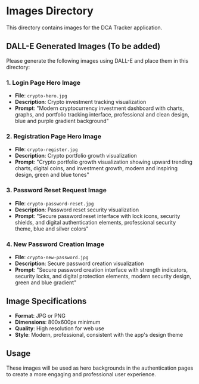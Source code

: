 # Images Directory

This directory contains images for the DCA Tracker application.

## DALL-E Generated Images (To be added)

Please generate the following images using DALL-E and place them in this directory:

### 1. Login Page Hero Image
- **File**: `crypto-hero.jpg`
- **Description**: Crypto investment tracking visualization
- **Prompt**: "Modern cryptocurrency investment dashboard with charts, graphs, and portfolio tracking interface, professional and clean design, blue and purple gradient background"

### 2. Registration Page Hero Image  
- **File**: `crypto-register.jpg`
- **Description**: Crypto portfolio growth visualization
- **Prompt**: "Crypto portfolio growth visualization showing upward trending charts, digital coins, and investment growth, modern and inspiring design, green and blue tones"

### 3. Password Reset Request Image
- **File**: `crypto-password-reset.jpg`
- **Description**: Password reset security visualization
- **Prompt**: "Secure password reset interface with lock icons, security shields, and digital authentication elements, professional security theme, blue and silver colors"

### 4. New Password Creation Image
- **File**: `crypto-new-password.jpg`
- **Description**: Secure password creation visualization
- **Prompt**: "Secure password creation interface with strength indicators, security locks, and digital protection elements, modern security design, green and blue gradient"

## Image Specifications
- **Format**: JPG or PNG
- **Dimensions**: 800x600px minimum
- **Quality**: High resolution for web use
- **Style**: Modern, professional, consistent with the app's design theme

## Usage
These images will be used as hero backgrounds in the authentication pages to create a more engaging and professional user experience.
